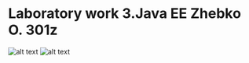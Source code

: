 # Laboratory work 3.Java EE Zhebko O. 301z
![alt text](https://github.com/dieseele97/Prototype-of-distance-teaching/blob/master/logo1.png)
![alt text](https://github.com/dieseele97/Prototype-of-distance-teaching/blob/master/logo2.png)
